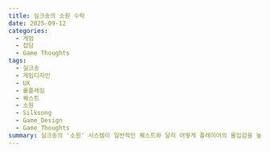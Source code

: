 ```yaml
---
title: 실크송의 소원 수락
date: 2025-09-12
categories:
  - 게임
  - 잡담
  - Game Thoughts
tags:
  - 실크송
  - 게임디자인
  - UX
  - 롤플레잉
  - 퀘스트
  - 소원
  - Silksong
  - Game_Design
  - Game_Thoughts
summary: 실크송의 '소원' 시스템이 일반적인 퀘스트와 달리 어떻게 플레이어의 몰입감을 높이는지에 대한 분석.
---
```

